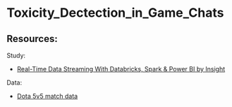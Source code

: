 # Toxicity_Dectection_in_Game_Chats

## **Resources:**
Study:
* [Real-Time Data Streaming With Databricks, Spark & Power BI by Insight](https://www.insight.com/en_US/content-and-resources/tech-tutorials/real-time-data-streaming-with-databricks-spark-and-power-bi.html)


Data:
* [Dota 5v5 match data](https://www.kaggle.com/datasets/devinanzelmo/dota-2-matches)
